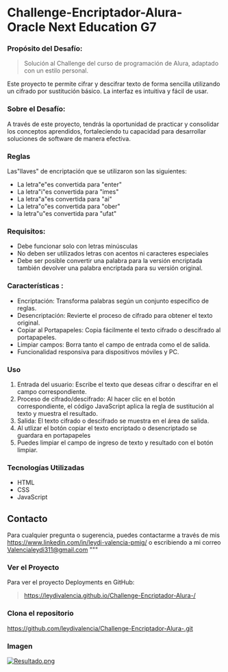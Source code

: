 # Challenge-Encriptador-Alura- Oracle Next Education G7

### Propósito del Desafío:
> Solución al Challenge del curso de programación de Alura, adaptado con un estilo personal.

Este proyecto te permite cifrar y descifrar texto de forma sencilla utilizando un cifrado por sustitución básico. La interfaz es intuitiva y fácil de usar.

### Sobre el Desafío:
A través de este proyecto, tendrás la oportunidad de practicar y consolidar los conceptos aprendidos, fortaleciendo tu capacidad para desarrollar soluciones de software de manera efectiva.
### Reglas
Las"llaves" de encriptación que se utilizaron son las siguientes:

- La letra"e"es convertida para "enter" 
- La letra"i"es convertida para "imes" 
- La letra"a"es convertida para "ai" 
- La letra"o"es convertida para "ober" 
- la letra"u"es convertida para "ufat"

### Requisitos:
- Debe funcionar solo con letras minúsculas
- No deben ser utilizados letras con acentos ni caracteres especiales
- Debe ser posible convertir una palabra para la versión encriptada también devolver una palabra encriptada para su versión original.

### Características :
- Encriptación: Transforma palabras según un conjunto específico de reglas.
- Desencriptación: Revierte el proceso de cifrado para obtener el texto original.
- Copiar al Portapapeles: Copia fácilmente el texto cifrado o descifrado al portapapeles.
- Limpiar campos: Borra tanto el campo de entrada como el de salida.
- Funcionalidad responsiva para dispositivos móviles y PC. 

### Uso
1. Entrada del usuario: Escribe el texto que deseas cifrar o descifrar en el campo correspondiente.
2. Proceso de cifrado/descifrado: Al hacer clic en el botón correspondiente, el código JavaScript aplica la regla de sustitución al texto y muestra el resultado.
3. Salida: El texto cifrado o descifrado se muestra en el área de salida.
4. Al utlizar el botón copiar el texto encriptado o desencriptado se guardara en portapapeles
5. Puedes limpiar el campo de ingreso de texto y resultado con el botón limpiar.


### Tecnologías Utilizadas
- HTML
- CSS
- JavaScript

## Contacto
Para cualquier pregunta o sugerencia, puedes contactarme a través de mis https://www.linkedin.com/in/leydi-valencia-pmig/ o escribiendo a mi correo Valencialeydi311@gmail.com """

### Ver el Proyecto
Para ver el proyecto Deployments en GitHub:
>https://leydivalencia.github.io/Challenge-Encriptador-Alura-/
### Clona el repositorio 
https://github.com/leydivalencia/Challenge-Encriptador-Alura-.git
 
 ### Imagen 
[![Resultado.png](https://i.postimg.cc/nzPVKPjS/Resultado.png)](https://postimg.cc/gX3Pm4K3)

